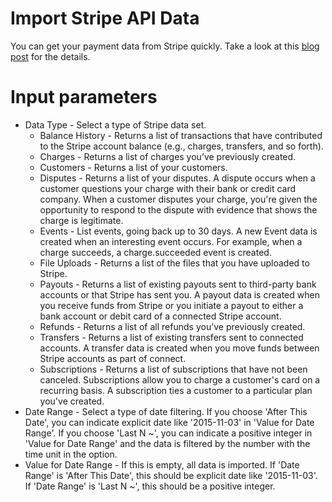 # Import Stripe API Data

You can get your payment data from Stripe quickly. Take a look at this [blog post](https://blog.exploratory.io/importing-stripe-payment-data-visualize-and-schedule-with-exploratory-3b1422a9cf8b) for the details.

# Input parameters

* Data Type - Select a type of Stripe data set.
  * Balance History - Returns a list of transactions that have contributed to the Stripe account balance (e.g., charges, transfers, and so forth).
  * Charges - Returns a list of charges you’ve previously created.
  * Customers - Returns a list of your customers.
  * Disputes - Returns a list of your disputes. A dispute occurs when a customer questions your charge with their bank or credit card company. When a customer disputes your charge, you're given the opportunity to respond to the dispute with evidence that shows the charge is legitimate.
  * Events - List events, going back up to 30 days. A new Event data is created when an interesting event occurs. For example, when a charge succeeds, a charge.succeeded event is created.
  * File Uploads - Returns a list of the files that you have uploaded to Stripe.
  * Payouts - Returns a list of existing payouts sent to third-party bank accounts or that Stripe has sent you. A payout data is created when you receive funds from Stripe or you initiate a payout to either a bank account or debit card of a connected Stripe account.
  * Refunds - Returns a list of all refunds you’ve previously created.
  * Transfers - Returns a list of existing transfers sent to connected accounts. A transfer data is created when you move funds between Stripe accounts as part of connect.
  * Subscriptions - Returns a list of subscriptions that have not been canceled. Subscriptions allow you to charge a customer's card on a recurring basis. A subscription ties a customer to a particular plan you've created.
* Date Range - Select a type of date filtering. If you choose 'After This Date', you can indicate explicit date like '2015-11-03' in 'Value for Date Range'. If you choose 'Last N ~', you can indicate a positive integer in 'Value for Date Range' and the data is filtered by the number with the time unit in the option.
* Value for Date Range - If this is empty, all data is imported. If 'Date Range' is 'After This Date', this should be explicit date like '2015-11-03'. If 'Date Range' is 'Last N ~', this should be a positive integer.

